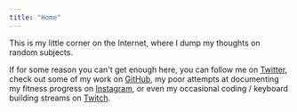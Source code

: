 ```yaml
---
title: "Home"
---
```


This is my little corner on the Internet, where I dump my thoughts on random subjects.

If for some reason you can't get enough here, you can follow me on [Twitter](https://twitter.com/superdealloc),
check out some of my work on [GitHub](https://github.com/andremedeiros), my poor attempts at
documenting my fitness progress on [Instagram](https://instagram.com/changelog), or even my occasional
coding / keyboard building streams on [Twitch](https://twitch.tv/superdealloc).
